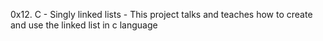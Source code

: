 0x12. C - Singly linked lists - This project talks and teaches how to create and use the linked list in c language
